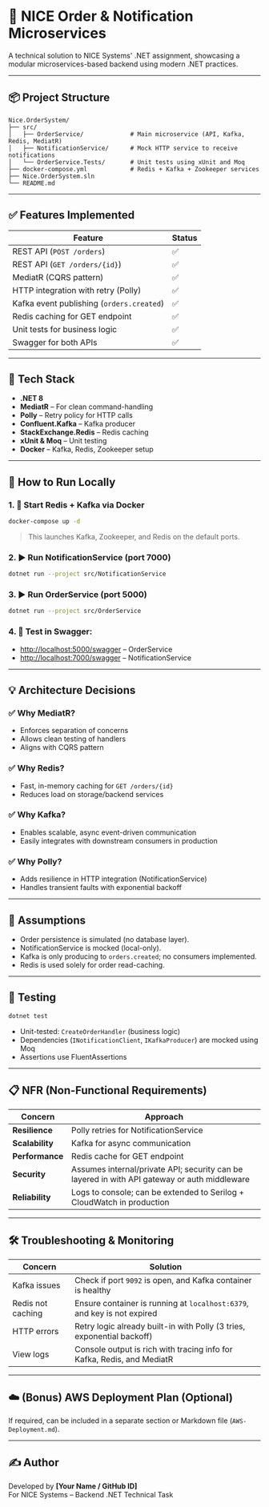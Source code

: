 # 🛒 NICE Order & Notification Microservices

A technical solution to NICE Systems' .NET assignment, showcasing a modular microservices-based backend using modern .NET practices.

---

## 📦 Project Structure

```
Nice.OrderSystem/
├── src/
│   ├── OrderService/             # Main microservice (API, Kafka, Redis, MediatR)
│   ├── NotificationService/      # Mock HTTP service to receive notifications
│   └── OrderService.Tests/       # Unit tests using xUnit and Moq
├── docker-compose.yml            # Redis + Kafka + Zookeeper services
├── Nice.OrderSystem.sln
└── README.md
```

---

## ✅ Features Implemented

| Feature                          | Status |
|----------------------------------|--------|
| REST API (`POST /orders`)        | ✅     |
| REST API (`GET /orders/{id}`)    | ✅     |
| MediatR (CQRS pattern)           | ✅     |
| HTTP integration with retry (Polly) | ✅  |
| Kafka event publishing (`orders.created`) | ✅ |
| Redis caching for GET endpoint   | ✅     |
| Unit tests for business logic    | ✅     |
| Swagger for both APIs            | ✅     |

---

## 🧱 Tech Stack

- **.NET 8**
- **MediatR** – For clean command-handling
- **Polly** – Retry policy for HTTP calls
- **Confluent.Kafka** – Kafka producer
- **StackExchange.Redis** – Redis caching
- **xUnit & Moq** – Unit testing
- **Docker** – Kafka, Redis, Zookeeper setup

---

## 🚀 How to Run Locally

### 1. 🐳 Start Redis + Kafka via Docker

```bash
docker-compose up -d
```

> This launches Kafka, Zookeeper, and Redis on the default ports.

### 2. ▶️ Run NotificationService (port 7000)

```bash
dotnet run --project src/NotificationService
```

### 3. ▶️ Run OrderService (port 5000)

```bash
dotnet run --project src/OrderService
```

### 4. 🧪 Test in Swagger:

- [http://localhost:5000/swagger](http://localhost:5000/swagger) – OrderService
- [http://localhost:7000/swagger](http://localhost:7000/swagger) – NotificationService

---

## 💡 Architecture Decisions

### ✅ Why MediatR?
- Enforces separation of concerns
- Allows clean testing of handlers
- Aligns with CQRS pattern

### ✅ Why Redis?
- Fast, in-memory caching for `GET /orders/{id}`
- Reduces load on storage/backend services

### ✅ Why Kafka?
- Enables scalable, async event-driven communication
- Easily integrates with downstream consumers in production

### ✅ Why Polly?
- Adds resilience in HTTP integration (NotificationService)
- Handles transient faults with exponential backoff

---

## 🔐 Assumptions

- Order persistence is simulated (no database layer).
- NotificationService is mocked (local-only).
- Kafka is only producing to `orders.created`; no consumers implemented.
- Redis is used solely for order read-caching.

---

## 🧪 Testing

```bash
dotnet test
```

- Unit-tested: `CreateOrderHandler` (business logic)
- Dependencies (`INotificationClient`, `IKafkaProducer`) are mocked using Moq
- Assertions use FluentAssertions

---

## 📋 NFR (Non-Functional Requirements)

| Concern        | Approach |
|----------------|----------|
| **Resilience** | Polly retries for NotificationService |
| **Scalability**| Kafka for async communication |
| **Performance**| Redis cache for GET endpoint |
| **Security**   | Assumes internal/private API; security can be layered in with API gateway or auth middleware |
| **Reliability**| Logs to console; can be extended to Serilog + CloudWatch in production |

---

## 🛠️ Troubleshooting & Monitoring

| Concern         | Solution |
|------------------|----------|
| Kafka issues     | Check if port `9092` is open, and Kafka container is healthy |
| Redis not caching| Ensure container is running at `localhost:6379`, and key is not expired |
| HTTP errors      | Retry logic already built-in with Polly (3 tries, exponential backoff) |
| View logs        | Console output is rich with tracing info for Kafka, Redis, and MediatR |

---

## ☁️ (Bonus) AWS Deployment Plan (Optional)

If required, can be included in a separate section or Markdown file (`AWS-Deployment.md`).

---

## ✍️ Author

Developed by **[Your Name / GitHub ID]**  
For NICE Systems – Backend .NET Technical Task
